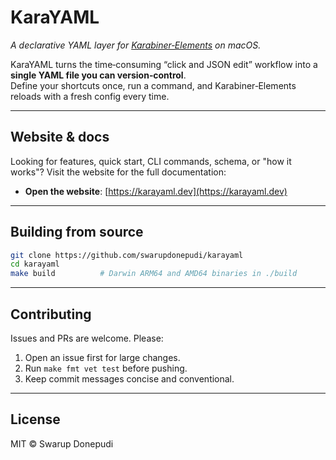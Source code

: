 # KaraYAML

*A declarative YAML layer for [Karabiner‑Elements](https://karabiner-elements.pqrs.org/) on macOS.*

KaraYAML turns the time‑consuming “click and JSON edit” workflow into a **single YAML file you can version‑control**.  
Define your shortcuts once, run a command, and Karabiner‑Elements reloads with a fresh config every time.

---

## Website & docs

Looking for features, quick start, CLI commands, schema, or "how it works"? Visit the website for the full documentation:

- **Open the website**: [https://karayaml.dev](https://karayaml.dev)

---

## Building from source

```bash
git clone https://github.com/swarupdonepudi/karayaml
cd karayaml
make build          # Darwin ARM64 and AMD64 binaries in ./build
```

---

## Contributing

Issues and PRs are welcome. Please:

1. Open an issue first for large changes.
2. Run `make fmt vet test` before pushing.
3. Keep commit messages concise and conventional.

---

## License

MIT © Swarup Donepudi
